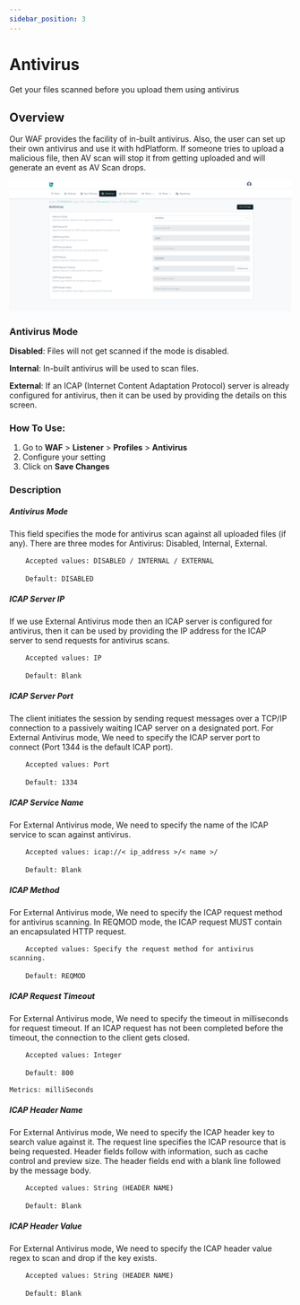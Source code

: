 ```yaml
---
sidebar_position: 3
---
```


# Antivirus 
Get your files scanned before you upload them using antivirus

## Overview
Our WAF provides the facility of in-built antivirus. Also, the user can set up their own antivirus and use it with hdPlatform. If someone tries to upload a malicious file, then AV scan will stop it from getting uploaded and will generate an event as AV Scan drops.

![Antivirus](/img/waf/v8/docs/WAFprofileantivirus.png)

### Antivirus Mode 
**Disabled**: Files will not get scanned if the mode is disabled.

**Internal**: In-built antivirus will be used to scan files.

**External**: If an ICAP (Internet Content Adaptation Protocol) server is already configured for antivirus, then it can be used by providing the details on this screen.

### How To Use:
1. Go to **WAF** > **Listener** > **Profiles** > **Antivirus**
2. Configure your setting 
3. Click on **Save Changes**

### Description

##### **Antivirus Mode**
This field specifies the mode for antivirus scan against all uploaded files (if any). There are three modes for Antivirus: Disabled, Internal, External.

```
    Accepted values: DISABLED / INTERNAL / EXTERNAL

    Default: DISABLED  
```


##### **ICAP Server IP**
If we use External Antivirus mode then an ICAP server is configured for antivirus, then it can be used by providing the IP address for the ICAP server to send requests for antivirus scans.

```
    Accepted values: IP

    Default: Blank  
```


##### **ICAP Server Port**
The client initiates the session by sending request messages over a TCP/IP connection to a passively waiting ICAP server on a designated port. For External Antivirus mode, We need to specify the ICAP server port to connect (Port 1344 is the default ICAP port).

```
    Accepted values: Port

    Default: 1334  
```


##### **ICAP Service Name**
For External Antivirus mode, We need to specify the name of the ICAP service to scan against antivirus.

```
    Accepted values: icap://< ip_address >/< name >/

    Default: Blank
```


##### **ICAP Method**
For External Antivirus mode, We need to specify the ICAP request method for antivirus scanning. In REQMOD mode, the ICAP request MUST contain an encapsulated HTTP request.

```
    Accepted values: Specify the request method for antivirus scanning.

    Default: REQMOD 
```


##### **ICAP Request Timeout**
For External Antivirus mode, We need to specify the timeout in milliseconds for request timeout. If an ICAP request has not been completed before the timeout, the connection to the client gets closed.

```
    Accepted values: Integer

    Default: 800  
```


    Metrics: milliSeconds

##### **ICAP Header Name**
For External Antivirus mode, We need to specify the ICAP header key to search value against it. The request line specifies the ICAP resource that is being requested. Header fields follow with information, such as cache control and preview size. The header fields end with a blank line followed by the message body.

```
    Accepted values: String (HEADER NAME)

    Default: Blank  
```


##### **ICAP Header Value**
For External Antivirus mode, We need to specify the ICAP header value regex to scan and drop if the key exists.

```
    Accepted values: String (HEADER NAME)

    Default: Blank
```

